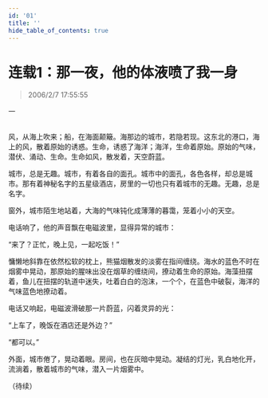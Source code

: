 ```yaml
---
id: '01'
title: ''
hide_table_of_contents: true
---
```


# 连载1：那一夜，他的体液喷了我一身

> 2006/2/7 17:55:55

<div style={{textAlign: 'center'}}>
一
</div><br/>

风，从海上吹来；船，在海面颠簸。海那边的城市，若隐若现。这东北的港口，海上的风，散着原始的诱惑。生命，诱惑了海洋；海洋，生命着原始。原始的气味，潜伏、涌动、生命。生命如风，散发着，天空蔚蓝。

城市，总是无趣。城市，有着各自的面孔。城市中的面孔，各色各样，却总是城市。那有着神秘名字的五星级酒店，房里的一切也只有着城市的无趣。无趣，总是名字。

窗外，城市陌生地站着，大海的气味钝化成薄薄的暮霭，笼着小小的天空。

电话响了，他的声音飘在电磁波里，显得异常的城市：

“来了？正忙，晚上见，一起吃饭！”

慵懒地斜靠在依然松软的枕上，熊猫烟散发的淡雾在指间缠绕。海水的蓝色不时在烟雾中晃动，那原始的腥味出没在烟草的缠绕间，撩动着生命的原始。海藻扭摆着，鱼儿在扭摆的轨道中迷失，吐着白白的泡沫，一个个，在蓝色中破裂，海洋的气味蓝色地撩动着。

电话又响起，电磁波滑破那一片蔚蓝，闪着灵异的光：

“上车了，晚饭在酒店还是外边？”

“都可以。”

外面，城市倦了，晃动着眼。房间，也在灰暗中晃动。凝结的灯光，乳白地化开，流淌着，散着城市的气味，潜入一片烟雾中。

（待续）